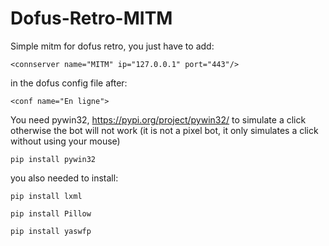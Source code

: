 # Dofus-Retro-MITM
Simple mitm for dofus retro, you just have to add:
```
<connserver name="MITM" ip="127.0.0.1" port="443"/>
```
in the dofus config file after:
```
<conf name="En ligne">
```

You need pywin32, https://pypi.org/project/pywin32/ to simulate a click otherwise the bot will not work
(it is not a pixel bot, it only simulates a click without using your mouse)
```
pip install pywin32
```

you also needed to install:
```
pip install lxml 

pip install Pillow

pip install yaswfp
```